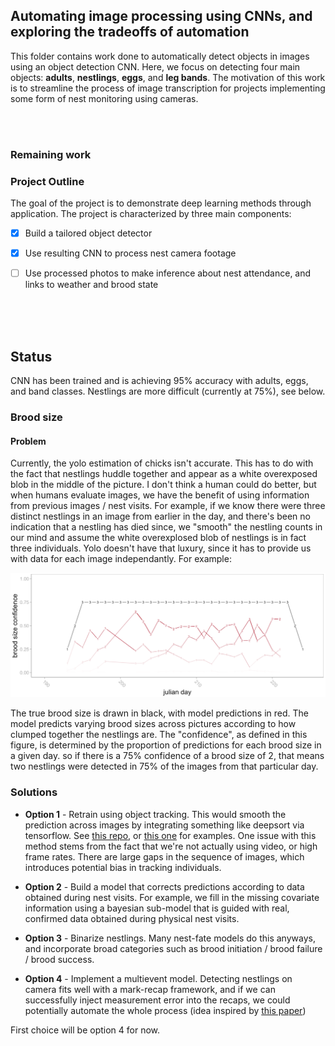 ## Automating image processing using CNNs, and exploring the tradeoffs of automation

This folder contains work done to automatically detect objects in images using an object detection CNN. Here, we focus on detecting four main objects: **adults**, **nestlings**, **eggs**, and **leg bands**. The motivation of this work is to streamline the process of image transcription for projects implementing some form of nest monitoring using cameras. 

<br>
<br>


### Remaining work
 

### Project Outline

The goal of the project is to demonstrate deep learning methods through application. The project is characterized by three main components:
- [x] Build a tailored object detector
- [x] Use resulting CNN to process nest camera footage
- [ ] Use processed photos to make inference about nest attendance, and links to weather and brood state 



<br>
<br>
<br>






## Status

CNN has been trained and is achieving 95% accuracy with adults, eggs, and band classes. Nestlings are more difficult (currently at 75%), see below. 

### Brood size

#### Problem
Currently, the yolo estimation of chicks isn't accurate. This has to do with the fact that nestlings huddle together and appear as a white overexposed blob in the middle of the picture. I don't think a human could do better, but when humans evaluate images, we have the benefit of using information from previous images / nest visits. For example, if we know there were three distinct nestlings in an image from earlier in the day, and there's been no indication that a nestling has died since, we "smooth" the nestling counts in our mind and assume the white overexplosed blob of nestlings is in fact three individuals. Yolo doesn't have that luxury, since it has to provide us with data for each image independantly. For example:

<p float="center">
  <img src="documents/b_size.png" width="900" />
</p>

The true brood size is drawn in black, with model predictions in red. The model predicts varying brood sizes across pictures according to how clumped together the nestlings are. The "confidence", as defined in this figure, is determined by the proportion of predictions for each brood size in a given day. so if there is a 75% confidence of a brood size of 2, that means two nestlings were detected in 75% of the images from that particular day.

### Solutions

 - **Option 1** - 
Retrain using object tracking. This would smooth the prediction across images by integrating something like deepsort via tensorflow. See [this repo](https://github.com/GeekAlexis/FastMOT), or [this one](https://github.com/LeonLok/Deep-SORT-YOLOv4) for examples. One issue with this method stems from the fact that we're not actually using video, or high frame rates. There are large gaps in the sequence of images, which introduces potential bias in tracking individuals. 

 - **Option 2** - 
Build a model that corrects predictions according to data obtained during nest visits. For example, we fill in the missing covariate information using a bayesian sub-model that is guided with real, confirmed data obtained during physical nest visits.

 -  **Option 3** - 
Binarize nestlings. Many nest-fate models do this anyways, and incorporate broad categories such as brood initiation / brood failure / brood success.

-  **Option 4** - 
Implement a multievent model. Detecting nestlings on camera fits well with a mark-recap framework, and if we can successfully inject measurement error into the recaps, we could potentially automate the whole process (idea inspired by [this paper](https://link.springer.com/article/10.1007/s10336-011-0723-0))

First choice will be option 4 for now.

<br>
<br>
<br>

